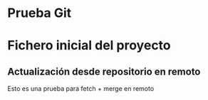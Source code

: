 # Prueba Git
# Fichero inicial del proyecto
## Actualización desde repositorio en remoto 
Esto es una prueba para fetch + merge en remoto
